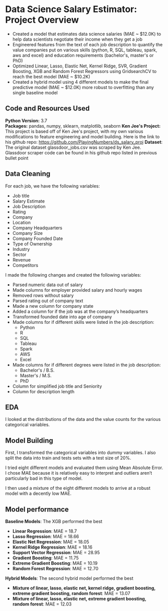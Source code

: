 # Data Science Salary Estimator: Project Overview 
* Created a model that estimates data science salaries (MAE ~ $12.0K) to help data scientists negotiate their income when they get a job
* Engineered features from the text of each job description to quantify the value companies put on various skills (python, R, SQL, tableau, spark, aws and excel) and education requirements (bachelor's, master's or PhD)
* Optimized Linear, Lasso, Elastic Net, Kernel Ridge, SVR, Gradient Boosting, XGB and Random Forest Regressors using GridsearchCV to reach the best model (MAE ~ $10.2K)
* Created a hybrid model using 4 different models to make the final predictive model (MAE ~ $12.0K) more robust to overfitting than any single baseline model

## Code and Resources Used 
**Python Version:** 3.7  
**Packages:** pandas, numpy, sklearn, matplotlib, seaborn
**Ken Jee's Project:** This project is based off of Ken Jee's project, with my own various modifications to feature engineering and model building. Here is the link to his github repo: https://github.com/PlayingNumbers/ds_salary_proj
**Dataset**: The original dataset glassdoor_jobs.csv was scraped by Ken Jee. Glassdoor scraper code can be found in his github repo listed in previous bullet point


## Data Cleaning
For each job, we have the following variables:
*	Job title
*	Salary Estimate
*	Job Description
*	Rating
*	Company 
*	Location
*	Company Headquarters 
*	Company Size
*	Company Founded Date
*	Type of Ownership 
*	Industry
*	Sector
*	Revenue
*	Competitors 


I made the following changes and created the following variables:
*	Parsed numeric data out of salary 
*	Made columns for employer provided salary and hourly wages 
*	Removed rows without salary 
*	Parsed rating out of company text 
*	Made a new column for company state 
*	Added a column for if the job was at the company’s headquarters 
*	Transformed founded date into age of company 
*	Made columns for if different skills were listed in the job description:
    * Python  
    * R  
    * SQL
    * Tableau
    * Spark 
    * AWS  
    * Excel 
*	Made columns for if different degrees were listed in the job description:
    * Bachelor's / B.S.
    * Master's / M.S.
    * PhD
*	Column for simplified job title and Seniority 
*	Column for description length 

## EDA
I looked at the distributions of the data and the value counts for the various categorical variables.

## Model Building 

First, I transformed the categorical variables into dummy variables. I also split the data into train and tests sets with a test size of 20%.   

I tried eight different models and evaluated them using Mean Absolute Error. I chose MAE because it is relatively easy to interpret and outliers aren’t particularly bad in this type of model.   

I then used a mixture of the eight different models to arrive at a robust model with a decently low MAE.


## Model performance
**Baseline Models**: The XGB performed the best
*	**Linear Regression**: MAE = 18.7
* **Lasso Regression**: MAE = 18.66
* **Elastic Net Regression**: MAE = 18.05
* **Kernel Ridge Regression**: MAE = 18.16
* **Support Vector Regression**: MAE = 28.95
* **Gradient Boosting**: MAE = 11.75
* **Extreme Gradient Boosting**: MAE = 10.19
* **Random Forest Regression**: MAE = 12.70

**Hybrid Models**: The second hybrid model performed the best
* **Mixture of linear, lasso, elastic net, kernel ridge, gradient boosting, extreme gradient boosting, random forest**: MAE = 13.07
* **Mixture of linear, lasso, elastic net, extreme gradient boosting, random forest**: MAE = 12.03




 
